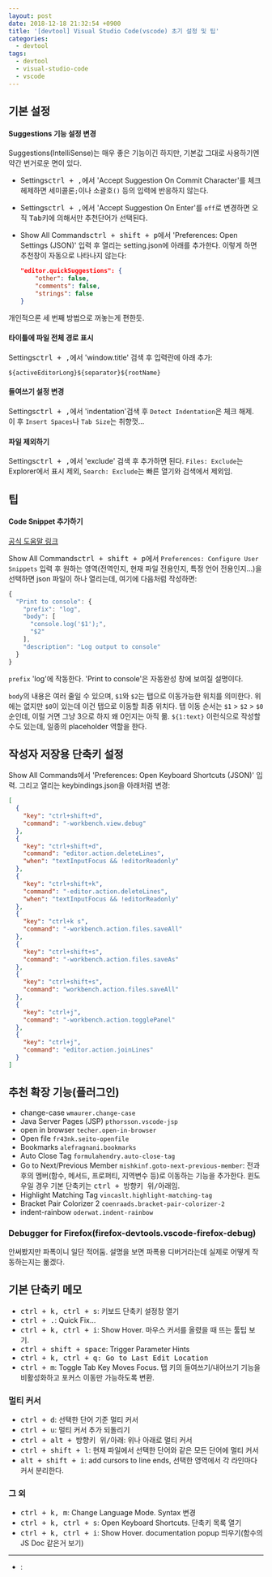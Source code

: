 ```yaml
---
layout: post
date: 2018-12-18 21:32:54 +0900
title: '[devtool] Visual Studio Code(vscode) 초기 설정 및 팁'
categories:
  - devtool
tags:
  - devtool
  - visual-studio-code
  - vscode
---
```


## 기본 설정

#### Suggestions 기능 설정 변경

Suggestions(IntelliSense)는 매우 좋은 기능이긴 하지만, 기본값 그대로 사용하기엔 약간 번거로운 면이 있다.

- Settings<kbd>ctrl + ,</kbd>에서 'Accept Suggestion On Commit Character'를 체크헤제하면 세미콜론`;`이나 소괄호`()` 등의 입력에 반응하지 않는다.
- Settings<kbd>ctrl + ,</kbd>에서 'Accept Suggestion On Enter'를 `off`로 변경하면 오직 <kbd>Tab</kbd>키에 의해서만 추천단어가 선택된다.
- Show All Commands<kbd>ctrl + shift + p</kbd>에서 'Preferences: Open Settings (JSON)' 입력 후 열리는 setting.json에 아래를 추가한다. 이렇게 하면 추천창이 자동으로 나타나지 않는다:

  ```json
  "editor.quickSuggestions": {
      "other": false,
      "comments": false,
      "strings": false
  }
  ```

개인적으론 세 번째 방법으로 꺼놓는게 편한듯.

#### 타이틀에 파일 전체 경로 표시

Settings<kbd>ctrl + ,</kbd>에서 'window.title' 검색 후 입력란에 아래 추가:

```
${activeEditorLong}${separator}${rootName}
```

#### 들여쓰기 설정 변경

Settings<kbd>ctrl + ,</kbd>에서 'indentation'검색 후 `Detect Indentation`은 체크 해제.  
이 후 `Insert Spaces`나 `Tab Size`는 취향껏...

#### 파일 제외하기

Settings<kbd>ctrl + ,</kbd>에서 'exclude' 검색 후 추가하면 된다. `Files: Exclude`는 Explorer에서 표시 제외, `Search: Exclude`는 빠른 열기와 검색에서 제외임.

## 팁

#### Code Snippet 추가하기

[공식 도움말 링크](https://code.visualstudio.com/docs/editor/userdefinedsnippets)  

Show All Commands<kbd>ctrl + shift + p</kbd>에서 `Preferences: Configure User Snippets` 입력 후 원하는 영역(전역인지, 현재 파일 전용인지, 특정 언어 전용인지...)을 선택하면 json 파일이 하나 열리는데, 여기에 다음처럼 작성하면:

```js
{
  "Print to console": {
    "prefix": "log",
    "body": [
      "console.log('$1');",
      "$2"
    ],
    "description": "Log output to console"
  }
}
```

`prefix` 'log'에 작동한다. 'Print to console'은 자동완성 창에 보여질 설명이다.

`body`의 내용은 여러 줄일 수 있으며, `$1`와 `$2`는 탭으로 이동가능한 위치를 의미한다. 위에는 없지만 `$0`이 있는데 이건 탭으로 이동할 최종 위치다. 탭 이동 순서는 `$1` > `$2` > `$0` 순인데, 이럴 거면 그냥 3으로 하지 왜 0인지는 아직 몲. `${1:text}` 이런식으로 작성할 수도 있는데, 일종의 placeholder 역할을 한다.

## 작성자 저장용 단축키 설정

Show All Commands에서 'Preferences: Open Keyboard Shortcuts (JSON)' 입력. 그리고 열리는 keybindings.json을 아래처럼 변경:

```json
[
  {
    "key": "ctrl+shift+d",
    "command": "-workbench.view.debug"
  },
  {
    "key": "ctrl+shift+d",
    "command": "editor.action.deleteLines",
    "when": "textInputFocus && !editorReadonly"
  },
  {
    "key": "ctrl+shift+k",
    "command": "-editor.action.deleteLines",
    "when": "textInputFocus && !editorReadonly"
  },
  {
    "key": "ctrl+k s",
    "command": "-workbench.action.files.saveAll"
  },
  {
    "key": "ctrl+shift+s",
    "command": "-workbench.action.files.saveAs"
  },
  {
    "key": "ctrl+shift+s",
    "command": "workbench.action.files.saveAll"
  },
  {
    "key": "ctrl+j",
    "command": "-workbench.action.togglePanel"
  },
  {
    "key": "ctrl+j",
    "command": "editor.action.joinLines"
  }
]
```

## 추천 확장 기능(플러그인)

- change-case `wmaurer.change-case`
- Java Server Pages (JSP) `pthorsson.vscode-jsp`
- open in browser `techer.open-in-browser`
- Open file `fr43nk.seito-openfile`
- Bookmarks `alefragnani.bookmarks`
- Auto Close Tag `formulahendry.auto-close-tag`
- Go to Next/Previous Member `mishkinf.goto-next-previous-member`: 전과 후의 멤버(함수, 메서드, 프로퍼티, 지역변수 등)로 이동하는 기능을 추가한다. 윈도우일 경우 기본 단축키는 <kbd>ctrl + 방향키 위/아래</kbd>임.
- Highlight Matching Tag `vincaslt.highlight-matching-tag`
- Bracket Pair Colorizer 2 `coenraads.bracket-pair-colorizer-2`
- indent-rainbow `oderwat.indent-rainbow`

### Debugger for Firefox(firefox-devtools.vscode-firefox-debug)

안써봤지만 파폭이니 일단 적어둠. 설명을 보면 파폭용 디버거라는데 실제로 어떻게 작동하는지는 몲겠다.

## 기본 단축키 메모

- <kbd>ctrl + k, ctrl + s</kbd>: 키보드 단축키 설정창 열기
- <kbd>ctrl + .</kbd>: Quick Fix...
- <kbd>ctrl + k, ctrl + i</kbd>: Show Hover. 마우스 커서를 올렸을 때 뜨는 툴팁 보기.
- <kbd>ctrl + shift + space</kbd>: Trigger Parameter Hints
- <kbd>ctrl + k, ctrl + q<kbd>: Go to Last Edit Location
- <kbd>ctrl + m</kbd>: Toggle Tab Key Moves Focus. 탭 키의 들여쓰기/내어쓰기 기능을 비활성화하고 포커스 이동만 가능하도록 변환.

### 멀티 커서

- <kbd>ctrl + d</kbd>: 선택한 단어 기준 멀티 커서
- <kbd>ctrl + u</kbd>: 멀티 커서 추가 되돌리기
- <kbd>ctrl + alt + 방향키 위/아래</kbd>: 위나 아래로 멀티 커서
- <kbd>ctrl + shift + l</kbd>: 현재 파일에서 선택한 단어와 같은 모든 단어에 멀티 커서
- <kbd>alt + shift + i</kbd>: add cursors to line ends, 선택한 영역에서 각 라인마다 커서 분리한다.

### 그 외

- <kbd>ctrl + k, m</kbd>: Change Language Mode. Syntax 변경
- <kbd>ctrl + k, ctrl + s</kbd>: Open Keyboard Shortcuts. 단축키 목록 열기
- <kbd>ctrl + k, ctrl + i</kbd>: Show Hover. documentation popup 띄우기(함수의 JS Doc 같은거 보기)

---

- <kbd></kbd>:
